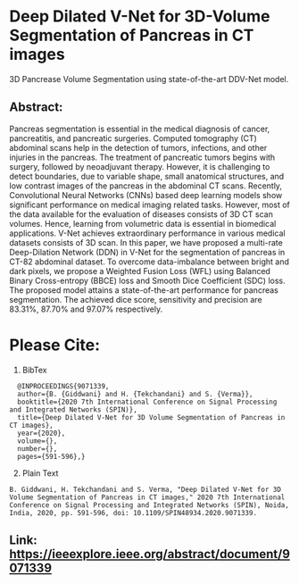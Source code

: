 # Deep Dilated V-Net for 3D-Volume Segmentation of Pancreas in CT images
3D Pancrease Volume Segmentation using state-of-the-art DDV-Net model.

## Abstract:

Pancreas segmentation is essential in the medical diagnosis of cancer, pancreatitis, and pancreatic surgeries. Computed tomography (CT) abdominal scans help in the detection of tumors, infections, and other injuries in the pancreas. The treatment of pancreatic tumors begins with surgery, followed by neoadjuvant therapy. However, it is challenging to detect boundaries, due to variable shape, small anatomical structures, and low contrast images of the pancreas in the abdominal CT scans. Recently, Convolutional Neural Networks (CNNs) based deep learning models show significant performance on medical imaging related tasks. However, most of the data available for the evaluation of diseases consists of 3D CT scan volumes. Hence, learning from volumetric data is essential in biomedical applications. V-Net achieves extraordinary performance in various medical datasets consists of 3D scan. In this paper, we have proposed a multi-rate Deep-Dilation Network (DDN) in V-Net for the segmentation of pancreas in CT-82 abdominal dataset. To overcome data-imbalance between bright and dark pixels, we propose a Weighted Fusion Loss (WFL) using Balanced Binary Cross-entropy (BBCE) loss and Smooth Dice Coefficient (SDC) loss. The proposed model attains a state-of-the-art performance for pancreas segmentation. The achieved dice score, sensitivity and precision are 83.31%, 87.70% and 97.07% respectively.

# Please Cite:

1. BibTex

```
  @INPROCEEDINGS{9071339,
  author={B. {Giddwani} and H. {Tekchandani} and S. {Verma}},
  booktitle={2020 7th International Conference on Signal Processing and Integrated Networks (SPIN)}, 
  title={Deep Dilated V-Net for 3D Volume Segmentation of Pancreas in CT images}, 
  year={2020},
  volume={},
  number={},
  pages={591-596},}
```
  
2. Plain Text

```
B. Giddwani, H. Tekchandani and S. Verma, "Deep Dilated V-Net for 3D Volume Segmentation of Pancreas in CT images," 2020 7th International Conference on Signal Processing and Integrated Networks (SPIN), Noida, India, 2020, pp. 591-596, doi: 10.1109/SPIN48934.2020.9071339.
```

## Link: https://ieeexplore.ieee.org/abstract/document/9071339


